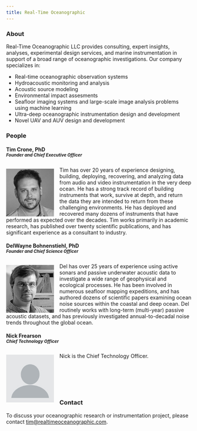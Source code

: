```yaml
---
title: Real-Time Oceanographic
---
```

### About

<img src="/assets/img/brandmark.png" alt="RTO" align="left" style="display:none">

Real-Time Oceanographic LLC provides consulting, expert insights, analyses, experimental design services, and marine instrumentation in support of a broad range of oceanographic investigations. Our company specializes in:

  - Real-time oceanographic observation systems
  - Hydroacoustic monitoring and analysis
  - Acoustic source modeling
  - Environmental impact assesments
  - Seafloor imaging systems and large-scale image analysis problems using machine learning
  - Ultra-deep oceanographic instrumentation design and development
  - Novel UAV and AUV design and development


### People

#### Tim Crone, PhD<br><sup>*Founder and Chief Executive Officer*</sup>

<img src="/assets/img/tim.jpg" alt="Tim Crone" align="left" style="margin: 5px 15px 0px 0px" width="130">Tim has over 20 years of experience designing, building, deploying, recovering, and analyzing data from audio and video instrumentation in the very deep ocean. He has a strong track record of building instruments that work, survive at depth, and return the data they are intended to return from these challenging environments. He has deployed and recovered many dozens of instruments that have performed as expected over the decades. Tim works primarily in academic research, has published over twenty scientific publications, and has significant experience as a consultant to industry.

#### DelWayne Bohnenstiehl, PhD<br><sup>*Founder and Chief Science Officer*</sup>

<img src="/assets/img/del.jpg" alt="DelWayne Bohnenstiehl" align="left" style="margin: 5px 15px 0px 0px" width="130">Del has over 25 years of experience using active sonars and passive underwater acoustic data to investigate a wide range of geophysical and ecological processes. He has been involved in numerous seafloor mapping expeditions, and has authored dozens of scientific papers examining ocean noise sources within the coastal and deep ocean. Del routinely works with long-term (multi-year) passive acoustic datasets, and has previously investigated annual-to-decadal noise trends throughout the global ocean.

#### Nick Frearson<br><sup>*Chief Technology Officer*</sup>

<img src="/assets/img/blank.jpg" alt="Nick Frearson" align="left" style="margin: 5px 15px 0px 0px" width="130">Nick is the Chief Technology Officer.
<br><br><br><br><br><br>


### Contact

To discuss your oceanographic research or instrumentation project, please contact tim@realtimeoceanographic.com.
